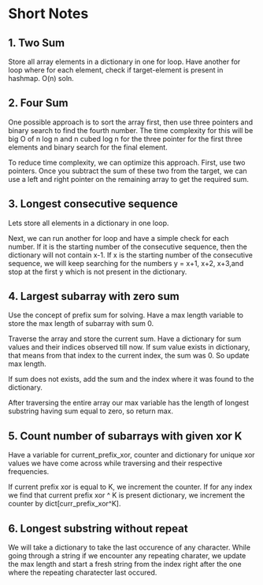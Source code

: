 # Short Notes

## 1. Two Sum 

Store all array elements in a dictionary in one for loop. Have another for loop where for each element, check if target-element is present in hashmap. O(n) soln.

## 2. Four Sum

One possible approach is to sort the array first, then use three pointers and binary search to find the fourth number. The time complexity for this will be big O of n log n and n cubed log n for the three pointer for the first three elements and binary search for the final element.

To reduce time complexity, we can optimize this approach. First, use two pointers. Once you subtract the sum of these two from the target, we can use a left and right pointer on the remaining array to get the required sum. 

## 3. Longest consecutive sequence

Lets store all elements in a dictionary in one loop. 

Next, we can run another for loop and have a simple check for each number. If it is the starting number of the consecutive sequence, then the dictionary will not contain x-1. If x is the starting number of the consecutive sequence, we will keep searching for the numbers y = x+1, x+2, x+3,and stop at the first y which is not present in the dictionary.

## 4. Largest subarray with zero sum

Use the concept of prefix sum for solving. Have a max length variable to store the max length of subarray with sum 0. 

Traverse the array and store the current sum. Have a dictionary for sum values and their indices observed till now. If sum value exists in dictionary, that means from that index to the current index, the sum was 0. So update max length.

If sum does not exists, add the sum and the index where it was found to the dictionary.

After traversing the entire array our max variable has the length of longest substring having sum equal to zero, so return max.

## 5. Count number of subarrays with given xor K

Have a variable for current_prefix_xor, counter and dictionary for unique xor values we have come across while traversing and their respective frequencies.

If current prefix xor is equal to K, we increment the counter. If for any index we find that current prefix xor ^ K is present dictionary, we increment the counter by dict[curr_prefix_xor^K].

## 6. Longest substring without repeat

We will take a dictionary to take the last occurence of any character. While going through a string if we encounter any repeating charater, we update the max length and start a fresh string from the index right after the one where the repeating charatecter last occured.
